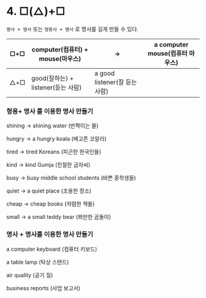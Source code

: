 # 4. □(△)+□

`명사 + 명사` 또는 `형용사 + 명사` 로 명사를 길게 만들 수 있다.



| □+□ | computer(컴퓨터) + mouse(마우스)  | **→**                    | a computer mouse(컴퓨터 마우스) |
| --- | --------------------------- | ------------------------ | ------------------------- |
| △+□ | good(잘하는) + listener(듣는 사람) | a good listener(잘 듣는 사람) |                           |

### 형용+ 명사 를 이용한 명사 만들기

shining → shining water (반짝이는 물)

hungry → a hungry koala (배고픈 코알라)

tired → tired Koreans (피곤한 한국인들)

kind → kind Gumja (친절한 금자씨)

busy → busy middle school students (바쁜 중학생들)

quiet → a quiet place (조용한 장소)

cheap → cheap books (저렴한 책들)

small → a small teddy bear (쬐만한 곰돌이)

### 명사 + 명사를 이용한 명사 만들기

a computer keyboard (컴퓨터 키보드)

a table lamp (탁상 스탠드)

air quality (공기 질)

business reports (사업 보고서)
